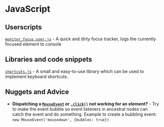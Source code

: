 # JavaScript

## Userscripts
[`monitor_focus.user.js`](https://git.io/fx3ph) - A quick and dirty focus tracker, logs the currently focused element to console

## Libraries and code snippets
[`shortcuts.js`](http://www.openjs.com/scripts/events/keyboard_shortcuts/) - A small and easy-to-use library which can be used to implement keyboard shortcuts.

## Nuggets and Advice
- **Dispatching a [`MouseEvent`](https://developer.mozilla.org/en-US/docs/Web/API/MouseEvent) or [`.click()`](https://developer.mozilla.org/en-US/docs/Web/API/HTMLElement/click) not working for an element?** - Try to make the event bubble so event listeners in ancestral nodes can catch the event and do something. Example to create a bubbling event: `new MouseEvent('mousedown', {bubbles: true})`
